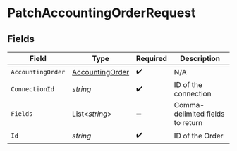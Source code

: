 # PatchAccountingOrderRequest


## Fields

| Field                                                         | Type                                                          | Required                                                      | Description                                                   |
| ------------------------------------------------------------- | ------------------------------------------------------------- | ------------------------------------------------------------- | ------------------------------------------------------------- |
| `AccountingOrder`                                             | [AccountingOrder](../../Models/Components/AccountingOrder.md) | :heavy_check_mark:                                            | N/A                                                           |
| `ConnectionId`                                                | *string*                                                      | :heavy_check_mark:                                            | ID of the connection                                          |
| `Fields`                                                      | List<*string*>                                                | :heavy_minus_sign:                                            | Comma-delimited fields to return                              |
| `Id`                                                          | *string*                                                      | :heavy_check_mark:                                            | ID of the Order                                               |